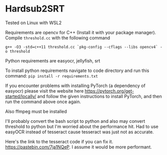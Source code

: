 # Hardsub2SRT

Tested on Linux with WSL2

Requirements are opencv for C++ (Install it with your package manager).
Compile `threshold.cc` with the following command
```
g++ -O3 -std=c++11 threshold.cc `pkg-config --cflags --libs opencv4` -o threshold
```

Python requirements are easyocr, jellyfish, srt

To install python requirements navigate to code directory and run this command: `pip install -r requirements.txt`

If you encounter problems with installing PyTorch (a dependency of easyocr) please visit the website here https://pytorch.org/get-started/locally/ and follow the given instructions to install PyTorch, and then run the command above once again.

Also ffmpeg must be installed

I'll probably convert the bash script to python and also may convert threshold to python but I'm worried about the performance hit.
Had to use easyOCR instead of tesseract cause tesseract was just not as accurate.

Here's the link to the tesseract code if you can fix it. https://pastebin.com/7ja1NQeP. I assume it would be more performant.
